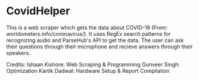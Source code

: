# CovidHelper
This is a web scraper which gets the data about COVID-19 (From: worldometers.info/coronavirus/).
It uses RegEx search patterns for recognizing audio and ParseHub's API to get the data.
The user can ask their questions through their microphone and recieve answers through their speakers.

Credits:
Ishaan Kishore: Web Scraping & Programming
Gunveer Singh: Optimization
Kartik Dadwal: Hardware Setup & Report Compilation
